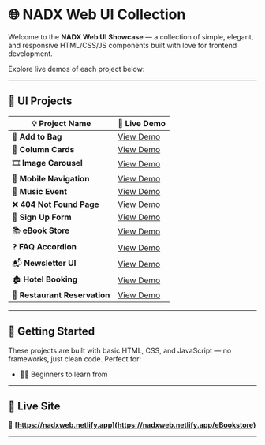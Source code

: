 
# 🌐 NADX Web UI Collection

Welcome to the **NADX Web UI Showcase** — a collection of simple, elegant, and responsive HTML/CSS/JS components built with love for frontend development.

Explore live demos of each project below:

---

## 🎨 UI Projects

| 💡 Project Name          | 🔗 Live Demo                                                  |
| ------------------------ | ------------------------------------------------------------- |
| 👜 **Add to Bag**        | [View Demo](https://nadxweb.netlify.app/add%20to%20bag/)      |
| 🧱 **Column Cards**      | [View Demo](https://nadxweb.netlify.app/column-cards/)        |
| 🎞️ **Image Carousel**   | [View Demo](https://nadxweb.netlify.app/image%20carousel/)    |
| 📱 **Mobile Navigation** | [View Demo](https://nadxweb.netlify.app/mobile%20navigation/) |
| 🎵 **Music Event**       | [View Demo](https://nadxweb.netlify.app/music%20event/)       |
| ❌ **404 Not Found Page** | [View Demo](https://nadxweb.netlify.app/notfound-page/)       |
| 🔐 **Sign Up Form**      | [View Demo](https://nadxweb.netlify.app/sign-up/)             |
| 📚 **eBook Store**       | [View Demo](https://nadxweb.netlify.app/eBookstore/)          |
| ❓ **FAQ Accordion**      | [View Demo](https://nadxweb.netlify.app/faq/)                 |
| 📬 **Newsletter UI**     | [View Demo](https://nadxweb.netlify.app/newsletter/)          |
| 🏚 **Hotel Booking**     | [View Demo](https://nadxweb.netlify.app/hotel-booking/)       |
| 🏨 **Restaurant Reservation** | [View Demo](https://nadxweb.netlify.app/restaurant-reservation/)       |
---

## 🚀 Getting Started

These projects are built with basic HTML, CSS, and JavaScript — no frameworks, just clean code. Perfect for:

* 🧑‍💻 Beginners to learn from

---

## 📌 Live Site

🔗 **[https://nadxweb.netlify.app](https://nadxweb.netlify.app/eBookstore)**

---



